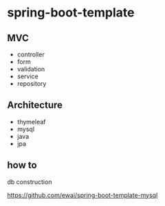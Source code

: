 # spring-boot-template

## MVC
* controller
*  form
*  validation
* service
* repository

## Architecture
* thymeleaf
* mysql
* java
* jpa

## how to

db construction

https://github.com/ewai/spring-boot-template-mysql

